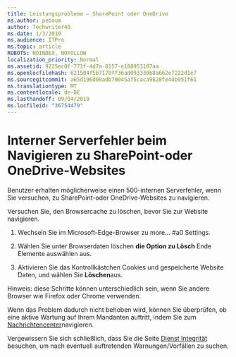 ```yaml
---
title: Leistungsprobleme – SharePoint oder OneDrive
ms.author: pebaum
author: Techwriter40
ms.date: 1/3/2019
ms.audience: ITPro
ms.topic: article
ROBOTS: NOINDEX, NOFOLLOW
localization_priority: Normal
ms.assetid: 9225ec0f-771f-4d7a-8157-e188953107aa
ms.openlocfilehash: 621504f5b7170ff36ad093330b8a662e7222d1e7
ms.sourcegitcommit: a65d196d00adb70045af5caca9828fe44b951f61
ms.translationtype: MT
ms.contentlocale: de-DE
ms.lasthandoff: 09/04/2019
ms.locfileid: "36754479"
---
```

# <a name="internal-server-error-when-navigating-to-sharepoint-or-onedrive-sites"></a>Interner Serverfehler beim Navigieren zu SharePoint-oder OneDrive-Websites

Benutzer erhalten möglicherweise einen 500-internen Serverfehler, wenn Sie versuchen, zu SharePoint-oder OneDrive-Websites zu navigieren. 

Versuchen Sie, den Browsercache zu löschen, bevor Sie zur Website navigieren.


1. Wechseln Sie im Microsoft-Edge-Browser zu more... #a0 Settings.

2. Wählen Sie unter Browserdaten löschen **die Option zu Lösch** Ende Elemente auswählen aus.

3. Aktivieren Sie das Kontrollkästchen Cookies und gespeicherte Website Daten, und wählen Sie **Löschen**aus.

Hinweis: diese Schritte können unterschiedlich sein, wenn Sie andere Browser wie Firefox oder Chrome verwenden.

Wenn das Problem dadurch nicht behoben wird, können Sie überprüfen, ob eine aktive Wartung auf Ihrem Mandanten auftritt, indem Sie zum [Nachrichtencenter](https://portal.office.com/adminportal/home#/MessageCenter)navigieren.

Vergewissern Sie sich schließlich, dass Sie die Seite [Dienst Integrität](https://portal.office.com/adminportal/home#/servicehealth) besuchen, um nach eventuell auftretenden Warnungen/Vorfällen zu suchen.


